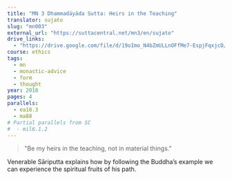 ```yaml
---
title: "MN 3 Dhammadāyāda Sutta: Heirs in the Teaching"
translator: sujato
slug: "mn003"
external_url: "https://suttacentral.net/mn3/en/sujato"
drive_links:
  - "https://drive.google.com/file/d/19oImo_N4bZmULLnOFfMe7-EspjFqxjcD/view?usp=drivesdk"
course: ethics
tags:
  - mn
  - monastic-advice
  - form
  - thought
year: 2018
pages: 4
parallels:
  - ea18.3
  - ma88
# Partial parallels from SC
#  - mil6.1.2
---
```


> "Be my heirs in the teaching, not in material things."

Venerable Sāriputta explains how by following the Buddha’s example we can experience the spiritual fruits of his path.

